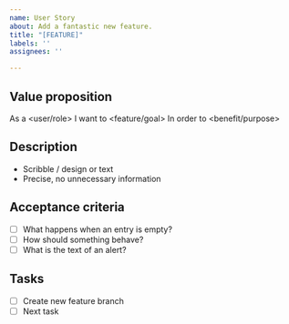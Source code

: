 ```yaml
---
name: User Story
about: Add a fantastic new feature.
title: "[FEATURE]"
labels: ''
assignees: ''

---
```


## Value proposition
As a <user/role>
I want to <feature/goal>
In order to <benefit/purpose>
## Description
- Scribble / design or text
- Precise, no unnecessary information
## Acceptance criteria
- [ ] What happens when an entry is empty?
- [ ] How should something behave?
- [ ] What is the text of an alert?
## Tasks
- [ ] Create new feature branch
- [ ] Next task
